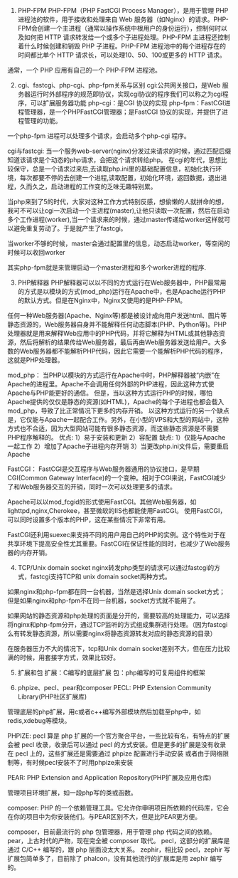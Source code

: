 1. PHP-FPM
PHP-FPM（PHP FastCGI Process Manager），是用于管理 PHP 进程池的软件，用于接收和处理来自 Web 服务器（如Nginx）的请求。PHP-FPM会创建一个主进程（通常以操作系统中根用户的身份运行），控制何时以及如何把 HTTP 请求转发给一个或多个子进程处理。PHP-FPM 主进程还控制着什么时候创建和销毁 PHP 子进程。PHP-FPM 进程池中的每个进程存在的时间都比单个 HTTP 请求长，可以处理10、50、100或更多的 HTTP 请求。

通常，一个 PHP 应用有自己的一个 PHP-FPM 进程池。

2. cgi、fastcgi、php-cgi、php-fpm关系与区别
cgi:公共网关接口，是Web 服务器运行时外部程序的规范即协议，实现cgi协议的程序我们可以称之为cgi程序，可以扩展服务器功能
php-cgi：是CGI 协议的实现
php-fpm：FastCGI进程管理器，是一个PHPFastCGI管理器；是FastCGI 协议的实现，并提供了进程管理的功能。

一个php-fpm 进程可以处理多个请求，会启动多个php-cgi 程序。

cgi与fastcgi:
当一个服务web-server(nginx)分发过来请求的时候，通过匹配后缀知道该请求是个动态的php请求，会把这个请求转给php。
在cgi的年代，思想比较保守，总是一个请求过来后,去读取php.ini里的基础配置信息，初始化执行环境，每次都要不停的去创建一个进程,读取配置，初始化环境，返回数据，退出进程，久而久之，启动进程的工作变的乏味无趣特别累。

当php来到了5的时代，大家对这种工作方式特别反感，想偷懒的人就拼命的想，我可不可以让cgi一次启动一个主进程(master),让他只读取一次配置，然后在启动多个工作进程(worker),当一个请求来的时候，通过master传递给worker这样就可以避免重复劳动了。于是就产生了fastcgi。

当worker不够的时候，master会通过配置里的信息，动态启动worker，等空闲的时候可以收回worker

其实php-fpm就是来管理启动一个master进程和多个worker进程的程序.

3. PHP解释器
PHP解释器可以以不同的方式运行在Web服务器中，PHP最常用的方式是以模块的方式(mod_php)运行在Apache中，也是Apache运行PHP的默认方式。但是在Nginx中，Nginx又使用的是PHP-FPM。

任何一种Web服务器(Apache、Nginx等)都是被设计成向用户发送html、图片等静态资源的，Web服务器自身并不能解释任何动态脚本(PHP、Python等)。PHP处理器就是用来解释Web应用中的PHP代码，并将它解释为HTML或其他静态资源，然后将解析的结果传给Web服务器，最后再由Web服务器发送给用户。大多数的Web服务器都不能解析PHP代码，因此它需要一个能解析PHP代码的程序，这就是PHP处理器。

mod_php：
当PHP以模块的方式运行在Apache中时，PHP解释器被“内嵌”在Apache的进程里。Apache不会调用任何外部的PHP进程，因此这种方式使Apache与PHP能更好的通信。
但是，当以这种方式运行PHP的时候，哪怕Apache提供的仅仅是静态的资源(如HTML)，Apache的每个子进程也都会载入 mod_php，导致了比正常情况下更多的内存开销。
以这种方式运行的另一个缺点是，它仅能与Apache一起配合工作。另外，在小型的VPS和大型的网站中，这种方式也不合适，因为大型网站可能有很多静态资源，而这些静态资源是不需要PHP程序解释的。
优点:
1）易于安装和更新
2）容配置
缺点:
1）仅能与Apache一起工作
2）增加了Apache子进程内存开销
3）当更改php.ini文件后，需要重启Apache

FastCGI：
FastCGI是交互程序与Web服务器通用的协议接口，是早期CGI(Common Gateway Interface)的一个变种。相对于CGI来说，FastCGI减少了和Web服务器交互的开销，同时一次可以处理更多的请求。

Apache可以以mod_fcgid的形式使用FastCGI。其他Web服务器，如lighttpd,nginx,Cherokee，甚至微软的IIS也都能使用FastCGI。
使用FastCGI，可以同时设置多个版本的PHP，这在某些情况下非常有用。

FastCGI还利用suexec来支持不同的用户用自己的PHP的实例。这个特性对于在共享环境下提高安全性尤其重要。FastCGI在保证性能的同时，也减少了Web服务器的内存开销。

4. TCP/Unix domain socket
nginx转发php类型的请求可以通过fastcgi的方式，fastcgi支持TCP和 unix domain socket两种方式。

如果nginx和php-fpm都在同一台机器，当然是选择Unix domain socket方式；但是如果nginx和php-fpm不在同一台机器，socket方式就不能用了。

如果网站的静态资源和php处理的页面是分开的，需要较高的处理能力，可以选择将nginx和php-fpm分开，通过TCP监听的方式组成集群进行处理。（因为fastcgi么有转发静态资源，所以需要nginx将静态资源转发对应的静态资源的目录）

在服务器压力不大的情况下，tcp和Unix domain socket差别不大，但在压力比较满的时候，用套接字方式，效果比较好。

5. 扩展和包
扩展：C编写的底层扩展
包：php编写的可复用组件的框架

6. phpize、pecl、pear和composer
PECL:
PHP Extension Community Library(PHP社区扩展库)

管理底层的php扩展，用c或者c++编写外部模块然后加载至php中，如redis,xdebug等模块。

PHPIZE:
pecl 算是 php 扩展的一个官方聚合平台，一些比较有名，有特点的扩展会被 pecl 收录，收录后可以通过 pecl 的方式安装。但是更多的扩展是没有收录在 pecl 上的，这些扩展还是需要通过 phpize 配置进行手动安装
或者由于网络限制等，有时候pecl安装不了时用phpize来安装

PEAR:
PHP Extension and Application Repository(PHP扩展及应用仓库)

管理项目环境扩展，如一段php写的类或函数。

composer:
PHP 的一个依赖管理工具。它允许你申明项目所依赖的代码库，它会在你的项目中为你安装他们。与PEAR区别不大，但是比PEAR更方便。

composer，目前最流行的 php 包管理器，用于管理 php 代码之间的依赖。
pear，上古时代的产物，现在完全被 composer 取代。
pecl，这部分的扩展库是通过 C/C++ 编写的，跟 php 层面没太大关系。
zephir，相比较 pecl，zephir 写扩展包简单多了，目前除了 phalcon，没有其他流行的扩展库是用 zephir 编写的。






